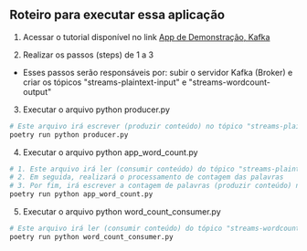 ## Roteiro para executar essa aplicação

1. Acessar o tutorial disponível no link [App de Demonstração, Kafka](https://kafka.apache.org/41/documentation/streams/quickstart)

2. Realizar os passos (steps) de 1 a 3
- Esses passos serão responsáveis por: subir o servidor Kafka (Broker) e criar os tópicos "streams-plaintext-input" e "streams-wordcount-output"

3. Executar o arquivo python producer.py
```python
# Este arquivo irá escrever (produzir conteúdo) no tópico "streams-plaintext-input"
poetry run python producer.py
```

4. Executar o arquivo python app_word_count.py
```python
# 1. Este arquivo irá ler (consumir conteúdo) do tópico "streams-plaintext-input"
# 2. Em seguida, realizará o processamento de contagem das palavras
# 3. Por fim, irá escrever a contagem de palavras (produzir conteúdo) no tópico "streams-wordcount-output"
poetry run python app_word_count.py
```

5. Executar o arquivo python word_count_consumer.py
```python
# Este arquivo irá ler (consumir conteúdo) do tópico "streams-wordcount-output"
poetry run python word_count_consumer.py
```